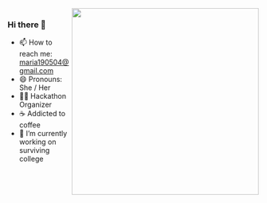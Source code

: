 <img align="right" src= "https://github.com/maariafarelo/maariafarelo/assets/114859584/c6ddb584-6d99-49b5-b9f2-11e9fa717f48" height=375px>

<!--
**maariafarelo/maariafarelo** is a ✨ _special_ ✨ repository because its `README.md` (this file) appears on your GitHub profile.
Here are some ideas to get you started:
-->
### Hi there 👋
- 📫 How to reach me: maria190504@gmail.com 
- 😄 Pronouns: She / Her
- 🙋‍♀️ Hackathon Organizer
- ☕ Addicted to coffee
- 🔭 I’m currently working on surviving college
 <!-- 👯 I’m looking to collaborate on .
- 🤔 I’m looking for help with ...
- 🌱 I’m currently learning 
- ⚡ Fun fact: ... 
- 💬 Ask me about ... -->


